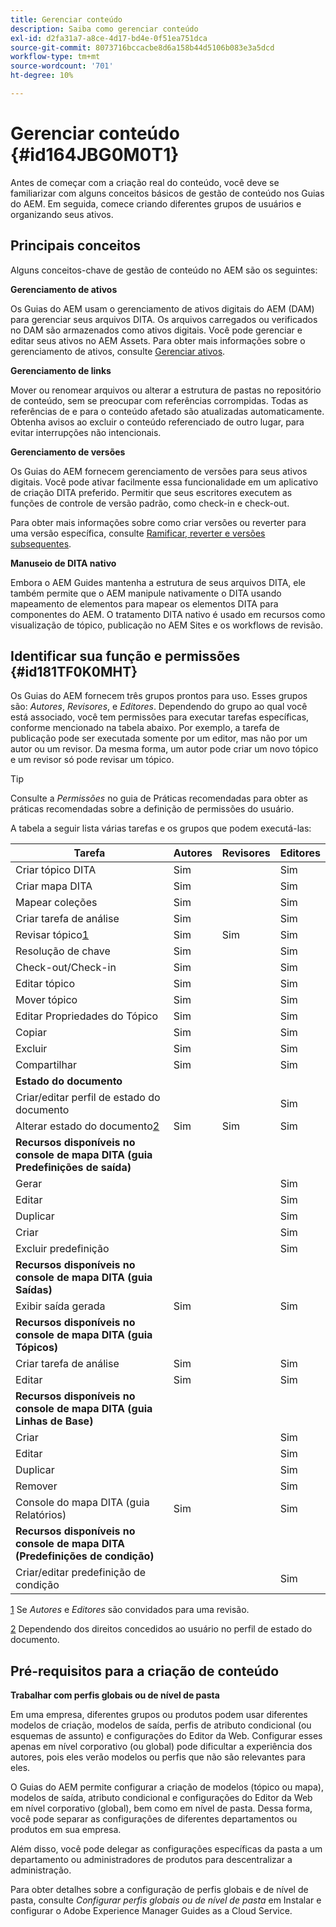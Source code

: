 ```yaml
---
title: Gerenciar conteúdo
description: Saiba como gerenciar conteúdo
exl-id: d2fa31a7-a8ce-4d17-bd4e-0f51ea751dca
source-git-commit: 8073716bccacbe8d6a158b44d5106b083e3a5dcd
workflow-type: tm+mt
source-wordcount: '701'
ht-degree: 10%

---
```


# Gerenciar conteúdo {#id164JBG0M0T1}

Antes de começar com a criação real do conteúdo, você deve se familiarizar com alguns conceitos básicos de gestão de conteúdo nos Guias do AEM. Em seguida, comece criando diferentes grupos de usuários e organizando seus ativos.

## Principais conceitos

Alguns conceitos-chave de gestão de conteúdo no AEM são os seguintes:

**Gerenciamento de ativos**

Os Guias do AEM usam o gerenciamento de ativos digitais do AEM (DAM\) para gerenciar seus arquivos DITA. Os arquivos carregados ou verificados no DAM são armazenados como ativos digitais. Você pode gerenciar e editar seus ativos no AEM Assets. Para obter mais informações sobre o gerenciamento de ativos, consulte [Gerenciar ativos](https://experienceleague.adobe.com/docs/experience-manager-cloud-service/content/assets/manage/manage-digital-assets.html?lang=en).

**Gerenciamento de links**

Mover ou renomear arquivos ou alterar a estrutura de pastas no repositório de conteúdo, sem se preocupar com referências corrompidas. Todas as referências de e para o conteúdo afetado são atualizadas automaticamente. Obtenha avisos ao excluir o conteúdo referenciado de outro lugar, para evitar interrupções não intencionais.

**Gerenciamento de versões**

Os Guias do AEM fornecem gerenciamento de versões para seus ativos digitais. Você pode ativar facilmente essa funcionalidade em um aplicativo de criação DITA preferido. Permitir que seus escritores executem as funções de controle de versão padrão, como check-in e check-out.

Para obter mais informações sobre como criar versões ou reverter para uma versão específica, consulte [Ramificar, reverter e versões subsequentes](web-editor-preview-topics.md#id193PG0Y051X).

**Manuseio de DITA nativo**

Embora o AEM Guides mantenha a estrutura de seus arquivos DITA, ele também permite que o AEM manipule nativamente o DITA usando mapeamento de elementos para mapear os elementos DITA para componentes do AEM. O tratamento DITA nativo é usado em recursos como visualização de tópico, publicação no AEM Sites e os workflows de revisão.

## Identificar sua função e permissões {#id181TF0K0MHT}

Os Guias do AEM fornecem três grupos prontos para uso. Esses grupos são: *Autores*, *Revisores*, e *Editores*. Dependendo do grupo ao qual você está associado, você tem permissões para executar tarefas específicas, conforme mencionado na tabela abaixo. Por exemplo, a tarefa de publicação pode ser executada somente por um editor, mas não por um autor ou um revisor. Da mesma forma, um autor pode criar um novo tópico e um revisor só pode revisar um tópico.

>[!TIP]
>
> Consulte a *Permissões* no guia de Práticas recomendadas para obter as práticas recomendadas sobre a definição de permissões do usuário.

A tabela a seguir lista várias tarefas e os grupos que podem executá-las:

| Tarefa | Autores | Revisores | Editores |
|----|-------|---------|----------|
| Criar tópico DITA | Sim |   | Sim |
| Criar mapa DITA | Sim |   | Sim |
| Mapear coleções | Sim |   | Sim |
| Criar tarefa de análise | Sim |   | Sim |
| Revisar tópico[1](#fntarg_1) | Sim | Sim | Sim |
| Resolução de chave | Sim |   | Sim |
| Check-out/Check-in | Sim |   | Sim |
| Editar tópico | Sim |   | Sim |
| Mover tópico | Sim |   | Sim |
| Editar Propriedades do Tópico | Sim |   | Sim |
| Copiar | Sim |   | Sim |
| Excluir | Sim |   | Sim |
| Compartilhar | Sim |   | Sim |
| **Estado do documento** |
| Criar/editar perfil de estado do documento |   |   | Sim |
| Alterar estado do documento[2](#fntarg_2) | Sim | Sim | Sim |
| **Recursos disponíveis no console de mapa DITA \(guia Predefinições de saída\)** |
| Gerar |   |   | Sim |
| Editar |   |   | Sim |
| Duplicar |   |   | Sim |
| Criar |   |   | Sim |
| Excluir predefinição |   |   | Sim |
| **Recursos disponíveis no console de mapa DITA \(guia Saídas\)** |
| Exibir saída gerada | Sim |   | Sim |
| **Recursos disponíveis no console de mapa DITA \(guia Tópicos\)** |
| Criar tarefa de análise | Sim |   | Sim |
| Editar | Sim |   | Sim |
| **Recursos disponíveis no console de mapa DITA \(guia Linhas de Base\)** |
| Criar |   |   | Sim |
| Editar |   |   | Sim |
| Duplicar |   |   | Sim |
| Remover |   |   | Sim |
| Console do mapa DITA \(guia Relatórios\) | Sim |   | Sim |
| **Recursos disponíveis no console de mapa DITA \(Predefinições de condição\)** |
| Criar/editar predefinição de condição |   |   | Sim |

[1](#fnsrc_1) Se *Autores* e *Editores* são convidados para uma revisão.

[2](#fnsrc_2) Dependendo dos direitos concedidos ao usuário no perfil de estado do documento.

## Pré-requisitos para a criação de conteúdo

**Trabalhar com perfis globais ou de nível de pasta**

Em uma empresa, diferentes grupos ou produtos podem usar diferentes modelos de criação, modelos de saída, perfis de atributo condicional \(ou esquemas de assunto\) e configurações do Editor da Web. Configurar esses apenas em nível corporativo \(ou global\) pode dificultar a experiência dos autores, pois eles verão modelos ou perfis que não são relevantes para eles.

O Guias do AEM permite configurar a criação de modelos \(tópico ou mapa\), modelos de saída, atributo condicional e configurações do Editor da Web em nível corporativo \(global\), bem como em nível de pasta. Dessa forma, você pode separar as configurações de diferentes departamentos ou produtos em sua empresa.

Além disso, você pode delegar as configurações específicas da pasta a um departamento ou administradores de produtos para descentralizar a administração.

Para obter detalhes sobre a configuração de perfis globais e de nível de pasta, consulte *Configurar perfis globais ou de nível de pasta* em Instalar e configurar o Adobe Experience Manager Guides as a Cloud Service.
